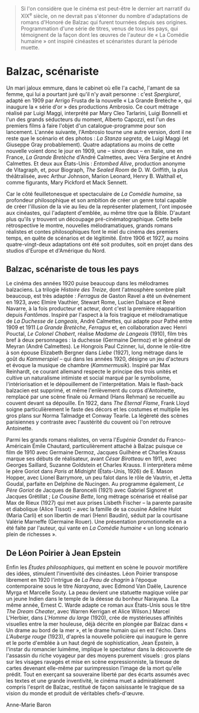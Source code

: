 > Si l'on considère que le cinéma est peut-être le dernier art narratif du XIX<sup>e</sup> siècle, on ne devrait pas s'étonner du nombre d'adaptations de romans d'Honoré de Balzac qui furent tournées depuis ses origines. Programmation d'une série de titres, venus de tous les pays, qui témoignent de la façon dont les œuvres de l'auteur de « La Comédie humaine » ont inspiré cinéastes et scénaristes durant la période muette.

# Balzac, scénariste

Un mari jaloux emmure, dans le cabinet où elle l'a caché, l'amant de sa femme, qui lui a pourtant juré qu'il n'y avait personne : c'est _Spergiura!_, adapté en 1909 par Arrigo Frusta de la nouvelle « La Grande Bretèche », qui inaugure la « série d'or » des productions Ambrosio. Ce court métrage réalisé par Luigi Maggi, interprété par Mary Cleo Tarlarini, Luigi Bonnelli et l'un des grands séducteurs du moment, Alberto Capozzi, est l'un des premiers films à faire l'objet d'un catalogue-programme pour son lancement. L'année suivante, l'Ambrosio tourne une autre version, dont il ne reste que le scénario et des photos : _La Stanza segreta_, de Luigi Maggi (et Giuseppe Gray probablement). Quatre adaptations au moins de cette nouvelle voient donc le jour en 1909, une – sinon deux – en Italie, une en France, _La Grande Bretèche_ d'André Calmettes, avec Véra Sergine et André Calmettes. Et deux aux États-Unis : _Entombed Alive_, production anonyme de Vitagraph, et, pour Biograph, _The Sealed Room_ de D. W. Griffith, la plus théâtralisée, avec Arthur Johnson, Marion Leonard, Henry B. Walthall et, comme figurants, Mary Pickford et Mack Sennett.

Car le côté feuilletonesque et spectaculaire de _La Comédie humaine_, sa profondeur philosophique et son ambition de créer un genre total capable de créer l'illusion de la vie au lieu de la représenter platement, l'ont imposée aux cinéastes, qui l'adaptent d'emblée, au même titre que la Bible. D'autant plus qu'ils y trouvent un découpage pré-cinématographique. Cette belle rétrospective le montre, nouvelles mélodramatiques, grands romans réalistes et contes philosophiques font le miel du cinéma des premiers temps, en quête de scénarios et de légitimité. Entre 1906 et 1927, au moins quatre-vingt-deux adaptations ont été soit produites, soit en projet dans des studios d'Europe et d'Amérique du Nord.

## Balzac, scénariste de tous les pays

Le cinéma des années 1920 puise beaucoup dans les mélodrames balzaciens. La trilogie _Histoire des Treize_, dont l'atmosphère sombre plaît beaucoup, est très adaptée : _Ferragus_ de Gaston Ravel a été un événement en 1923, avec Elmire Vauthier, Stewart Rome, Lucien Dalsace et René Navarre, à la fois producteur et acteur, dont c'est la première réapparition depuis _Fantômas_. Inspiré par l'aspect à la fois tragique et mélodramatique de _La Duchesse de Langeais_, André Calmettes, qui adapte pour Pathé entre 1909 et 1911 _La Grande Bretèche_, _Ferragus_ et, en collaboration avec Henri Pouctal, _Le Colonel Chabert_, réalise _Madame de Langeais_ (1910), film très bref à deux personnages : la duchesse (Germaine Dermoz) et le général de Meyran (André Calmettes). Le Hongrois Paul Czinner, lui, donne le rôle-titre à son épouse Elizabeth Bergner dans _Liebe_ (1927), long métrage dans le goût du _Kammerspiel_ – qui dans les années 1920, désigne un jeu d'acteurs et évoque la musique de chambre (_Kammermusik_). Inspiré par Max Reinhardt, ce courant allemand respecte le principe des trois unités et cultive un naturalisme intimiste et social marqué par le symbolisme, l'intériorisation et le dépouillement de l'interprétation. Mais le flash-back balzacien est supprimé, et même l'enlèvement du corps d'Antoinette, remplacé par une scène finale où Armand (Hans Rehman) se recueille au couvent devant sa dépouille. En 1922, dans _The Eternal Flame_, Frank Lloyd soigne particulièrement le faste des décors et les costumes et multiplie les gros plans sur Norma Talmadge et Conway Tearle. La légèreté des scènes parisiennes y contraste avec l'austérité du couvent où l'on retrouve Antoinette.

Parmi les grands romans réalistes, on verra l'_Eugénie Grandet_ du Franco-Américain Émile Chautard, particulièrement attaché à Balzac puisque ce film de 1910 avec Germaine Dermoz, Jacques Guilhène et Charles Krauss marque ses débuts de réalisateur, avant _César Birotteau_ en 1911, avec Georges Saillard, Suzanne Goldstein et Charles Krauss. Il interprètera même le père Goriot dans _Paris at Midnight_ (États-Unis, 1926) de E. Mason Hopper, avec Lionel Barrymore, un peu falot dans le rôle de Vautrin, et Jetta Goudal, parfaite en Delphine de Nucingen. Au programme également, _Le Père Goriot_ de Jacques de Baroncelli (1921) avec Gabriel Signoret et Jacques Grétillat ; _La Cousine Bette_, long métrage scénarisé et réalisé par Max de Rieux (1927) qui met aux prises Lisbeth Fischer – la parente parasite et diabolique (Alice Tissot) – avec la famille de sa cousine Adeline Hulot (Maria Carli) et son libertin de mari (Henri Baudin), séduit par la courtisane Valérie Marneffe (Germaine Rouer). Une présentation promotionnelle en a été faite par l'auteur, qui vante en _La Comédie humaine_ « un long scénario plein de richesses ».

## De Léon Poirier à Jean Epstein

Enfin les _Études philosophiques_, qui mettent en scène le pouvoir mortifère des idées, stimulent l'inventivité des cinéastes. Léon Poirier transpose librement en 1920 l'intrigue de _La Peau de chagrin_ à l'époque contemporaine sous le titre _Narayana_, avec Edmond Van Daële, Laurence Myrga et Marcelle Souty. La peau devient une statuette magique volée par un jeune Indien dans le temple de la déesse du bonheur Narayana. (La même année, Ernest C. Warde adapte ce roman aux États-Unis sous le titre _The Dream Cheater_, avec Warren Kerrigan et Alice Wilson.) Marcel L'Herbier, dans _L'Homme du large_ (1920), crée de mystérieuses affinités visuelles entre la mer houleuse, déjà décrite en plongée par Balzac dans « Un drame au bord de la mer », et le drame humain qui en est l'écho. Dans _L'Auberge rouge_ (1923), d'après la nouvelle policière qui inaugure le genre et le porte d'emblée à un haut degré de sophistication, Jean Epstein, à l'instar du romancier luimême, implique le spectateur dans la découverte de l'assassin du riche voyageur par des moyens purement visuels : gros plans sur les visages ravagés et mise en scène expressionniste, la tireuse de cartes devenant elle-même par surimpression l'image de la mort qu'elle prédit. Tout en exerçant sa souveraine liberté par des écarts assumés avec les textes et une grande inventivité, le cinéma muet a admirablement compris l'esprit de Balzac, restitué de façon saisissante le tragique de sa vision du monde et produit de véritables chefs-d'œuvre.

Anne-Marie Baron
